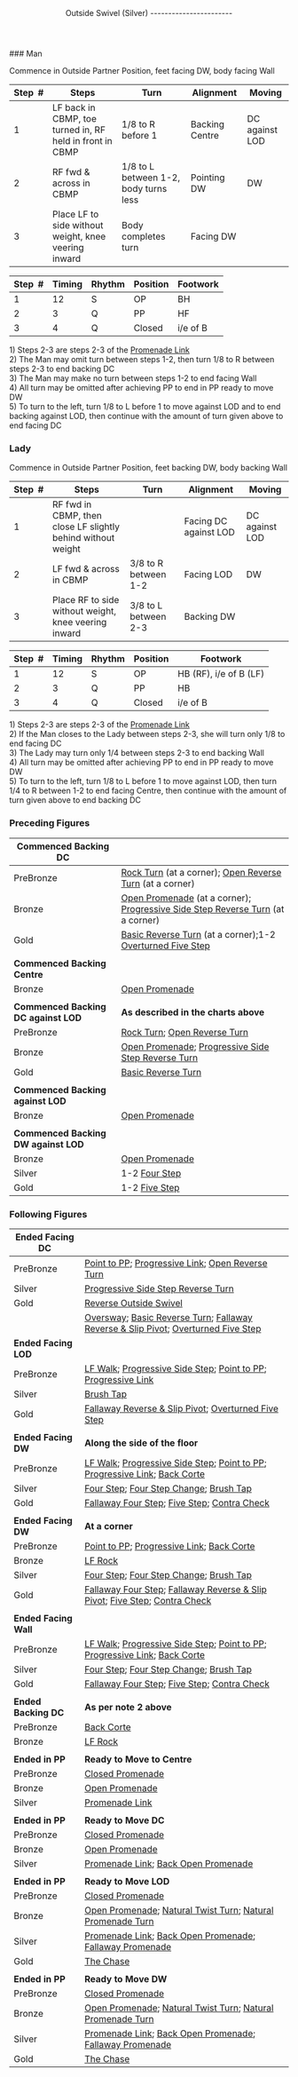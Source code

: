 <header>Outside Swivel (Silver)
-----------------------

 </header>### Man

Commence in Outside Partner Position, feet facing DW, body facing Wall

 | **Step<span style="color:white">\_</span>\#** | **Steps** | **Turn** | **Alignment** | **Moving** |
|---|---|---|---|---|
| 1 | LF back in CBMP, toe turned in, RF held in front in CBMP | 1/8 to R before 1 | Backing Centre | DC against LOD |
| 2 | RF fwd &amp; across in CBMP | 1/8 to L between 1-2, body turns less | Pointing DW | DW |
| 3 | Place LF to side without weight, knee veering inward | Body completes turn | Facing DW |  |

 | **Step<span style="color:white">\_</span>\#** | **Timing** | **Rhythm** | **Position** | **Footwork** |
|---|---|---|---|---|
| 1 | 12 | S | OP | BH |
| 2 | 3 | Q | PP | HF |
| 3 | 4 | Q | Closed | i/e of B |

1\) Steps 2-3 are steps 2-3 of the [Promenade Link](promenade_link.md)  
 2) The Man may omit turn between steps 1-2, then turn 1/8 to R between steps 2-3 to end backing DC  
 3) The Man may make no turn between steps 1-2 to end facing Wall  
 4) All turn may be omitted after achieving PP to end in PP ready to move DW  
 5) To turn to the left, turn 1/8 to L before 1 to move against LOD and to end backing against LOD, then continue with the amount of turn given above to end facing DC

### Lady

Commence in Outside Partner Position, feet backing DW, body backing Wall

 | **Step<span style="color:white">\_</span>\#** | **Steps** | **Turn** | **Alignment** | **Moving** |
|---|---|---|---|---|
| 1 | RF fwd in CBMP, then close LF slightly behind without weight |  | Facing DC against LOD | DC against LOD |
| 2 | LF fwd &amp; across in CBMP | 3/8 to R between 1-2 | Facing LOD | DW |
| 3 | Place RF to side without weight, knee veering inward | 3/8 to L between 2-3 | Backing DW |  |

 | **Step<span style="color:white">\_</span>\#** | **Timing** | **Rhythm** | **Position** | **Footwork** |
|---|---|---|---|---|
| 1 | 12 | S | OP | HB (RF), i/e of B (LF) |
| 2 | 3 | Q | PP | HB |
| 3 | 4 | Q | Closed | i/e of B |

1\) Steps 2-3 are steps 2-3 of the [Promenade Link](promenade_link.md)  
 2) If the Man closes to the Lady between steps 2-3, she will turn only 1/8 to end facing DC  
 3) The Lady may turn only 1/4 between steps 2-3 to end backing Wall  
 4) All turn may be omitted after achieving PP to end in PP ready to move DW  
 5) To turn to the left, turn 1/8 to L before 1 to move against LOD, then turn 1/4 to R between 1-2 to end facing Centre, then continue with the amount of turn given above to end backing DC

### Preceding Figures

 | **Commenced Backing DC** |  |
|---|---|
| PreBronze | [Rock Turn](open_reverse_turn.md) (at a corner); [Open Reverse Turn](open_reverse_turn.md) (at a corner) |
| Bronze | [Open Promenade](open_promenade.md) (at a corner); [Progressive Side Step Reverse Turn](side_step_reverse.md) (at a corner) |
| Gold | [Basic Reverse Turn](basic_reverse.md) (at a corner);1-2 [Overturned Five Step](five_step_overturned.md) |
|  |  |
| **Commenced Backing Centre** |  |
| Bronze | [Open Promenade](open_promenade.md) |
|  |  |
| **Commenced Backing DC against LOD** | **As described in the charts above** |
| PreBronze | [Rock Turn](open_reverse_turn.md); [Open Reverse Turn](open_reverse_turn.md) |
| Bronze | [Open Promenade](open_promenade.md); [Progressive Side Step Reverse Turn](side_step_reverse.md) |
| Gold | [Basic Reverse Turn](basic_reverse.md) |
|  |  |
| **Commenced Backing against LOD** |  |
| Bronze | [Open Promenade](open_promenade.md) |
|  |  |
| **Commenced Backing DW against LOD** |  |
| Bronze | [Open Promenade](open_promenade.md) |
| Silver | 1-2 [Four Step](four_step.md) |
| Gold | 1-2 [Five Step](five_step.md) |

### Following Figures

 | **Ended Facing DC** |  |
|---|---|
| PreBronze | [Point to PP](point_to_pp.md); [Progressive Link](progressive_link.md); [Open Reverse Turn](open_reverse_turn.md) |
| Silver | [Progressive Side Step Reverse Turn](side_step_reverse.md) |
| Gold | [Reverse Outside Swivel](reverse_outside_swivel.md) |
|  | [Oversway](oversway.md); [Basic Reverse Turn](basic_reverse.md); [Fallaway Reverse &amp; Slip Pivot](fallaway_reverse.md); [Overturned Five Step](five_step_overturned.md) |
| **Ended Facing LOD** |  |
| PreBronze | [LF Walk](walk_LF.md); [Progressive Side Step](side_step.md); [Point to PP](point_to_pp.md); [Progressive Link](progressive_link.md) |
| Silver | [Brush Tap](brush_tap.md) |
| Gold | [Fallaway Reverse &amp; Slip Pivot](fallaway_reverse.md); [Overturned Five Step](five_step_overturned.md) |
|  |  |
| **Ended Facing DW** | **Along the side of the floor** |
| PreBronze | [LF Walk](walk_LF.md); [Progressive Side Step](side_step.md); [Point to PP](point_to_pp.md); [Progressive Link](progressive_link.md); [Back Corte](corte.md) |
| Silver | [Four Step](four_step.md); [Four Step Change](four_step_change.md); [Brush Tap](brush_tap.md) |
| Gold | [Fallaway Four Step](fallaway_four_step.md); [Five Step](five_step.md); [Contra Check](contra_check.md) |
|  |  |
| **Ended Facing DW** | **At a corner** |
| PreBronze | [Point to PP](point_to_pp.md); [Progressive Link](progressive_link.md); [Back Corte](corte.md) |
| Bronze | [LF Rock](rock_LF.md) |
| Silver | [Four Step](four_step.md); [Four Step Change](four_step_change.md); [Brush Tap](brush_tap.md) |
| Gold | [Fallaway Four Step](fallaway_four_step.md); [Fallaway Reverse &amp; Slip Pivot](fallaway_reverse.md); [Five Step](five_step.md); [Contra Check](contra_check.md) |
|  |  |
| **Ended Facing Wall** |  |
| PreBronze | [LF Walk](walk_LF.md); [Progressive Side Step](side_step.md); [Point to PP](point_to_pp.md); [Progressive Link](progressive_link.md); [Back Corte](corte.md) |
| Silver | [Four Step](four_step.md); [Four Step Change](four_step_change.md); [Brush Tap](brush_tap.md) |
| Gold | [Fallaway Four Step](fallaway_four_step.md); [Five Step](five_step.md); [Contra Check](contra_check.md) |
|  |  |
| **Ended Backing DC** | **As per note 2 above** |
| PreBronze | [Back Corte](corte.md) |
| Bronze | [LF Rock](rock_LF.md) |
|  |  |
| **Ended in PP** | **Ready to Move to Centre** |
| PreBronze | [Closed Promenade](closed_promenade.md) |
| Bronze | [Open Promenade](open_promenade.md) |
| Silver | [Promenade Link](promenade_link.md) |
|  |  |
| **Ended in PP** | **Ready to Move DC** |
| PreBronze | [Closed Promenade](closed_promenade.md) |
| Bronze | [Open Promenade](open_promenade.md) |
| Silver | [Promenade Link](promenade_link.md); [Back Open Promenade](back_open_promenade.md) |
|  |  |
| **Ended in PP** | **Ready to Move LOD** |
| PreBronze | [Closed Promenade](closed_promenade.md) |
| Bronze | [Open Promenade](open_promenade.md); [Natural Twist Turn](twist_turn.md); [Natural Promenade Turn](promenade_turn.md) |
| Silver | [Promenade Link](promenade_link.md); [Back Open Promenade](back_open_promenade.md); [Fallaway Promenade](fallaway_promenade.md) |
| Gold | [The Chase](chase.md) |
|  |  |
| **Ended in PP** | **Ready to Move DW** |
| PreBronze | [Closed Promenade](closed_promenade.md) |
| Bronze | [Open Promenade](open_promenade.md); [Natural Twist Turn](twist_turn.md); [Natural Promenade Turn](promenade_turn.md) |
| Silver | [Promenade Link](promenade_link.md); [Back Open Promenade](back_open_promenade.md); [Fallaway Promenade](fallaway_promenade.md) |
| Gold | [The Chase](chase.md) |